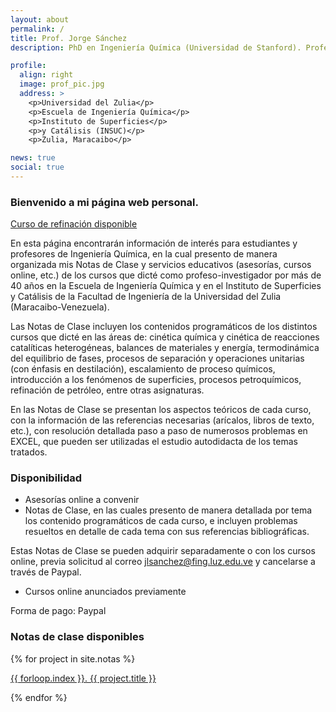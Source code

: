 ```yaml
---
layout: about
permalink: /
title: Prof. Jorge Sánchez
description: PhD en Ingeniería Química (Universidad de Stanford). Profesor Emérito

profile:
  align: right
  image: prof_pic.jpg
  address: >
    <p>Universidad del Zulia</p>
    <p>Escuela de Ingeniería Química</p>
    <p>Instituto de Superficies</p>
    <p>y Catálisis (INSUC)</p>
    <p>Zulia, Maracaibo</p>

news: true
social: true
---
```


### Bienvenido a mi página web personal. 

[Curso de refinación disponible](/jorgesanchez/blog/2019/curso_refinacion/)

En esta página encontrarán información  de interés para estudiantes y profesores de Ingeniería Química, en la cual presento de manera organizada mis Notas de Clase y servicios educativos (asesorías, cursos online, etc.) de los cursos que dicté como profeso-investigador por más de 40 años en la Escuela de Ingeniería Química y en el Instituto de Superficies y Catálisis de la Facultad de Ingeniería de la Universidad del Zulia (Maracaibo-Venezuela). 

Las Notas de Clase incluyen los contenidos programáticos de los distintos cursos que dicté en las áreas de: cinética química y cinética de reacciones catalíticas heterogéneas, balances de materiales y energía, termodinámica del equilibrio de fases, procesos de separación y operaciones unitarias (con énfasis en destilación), escalamiento de proceso químicos, introducción a los fenómenos de superficies, procesos petroquímicos, refinación de petróleo, entre otras asignaturas.

En las Notas de Clase se presentan los aspectos teóricos de cada curso, con la información de las referencias necesarias (arícalos, libros de texto, etc.), con resolución detallada paso a paso de numerosos problemas en EXCEL, que pueden ser utilizadas el estudio autodidacta de los temas tratados.

### Disponibilidad
- Asesorías online a convenir
- Notas de Clase, en las cuales presento de manera detallada por tema los contenido programáticos de cada curso, e incluyen problemas resueltos en detalle de cada tema con sus referencias bibliográficas.

Estas Notas de Clase se pueden adquirir separadamente o con los cursos online, previa solicitud al correo jlsanchez@fing.luz.edu.ve y cancelarse a través de Paypal.

- Cursos online anunciados previamente


Forma de pago: Paypal

### Notas de clase disponibles

{% for project in site.notas %}

<div class="link">
        <a href="{{ project.url | prepend: site.baseurl | prepend: site.url }}">
        {{ forloop.index }}.  {{ project.title }}    
        </a>
</div>

{% endfor %}

